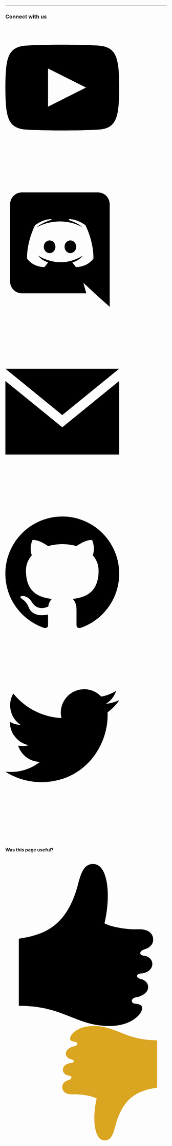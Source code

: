 <hr class="tdb-l"/>

### Connect with us

<br>

<div id="id-connect">
    <!-- <a target="new" title="LinkedIn..." href="https://www.linkedin.com/company/terminusdb"><svg class="tdb-ico" xmlns="http://www.w3.org/2000/svg" viewBox="0 0 34 34"><path d="M12 0c-6.627 0-12 5.373-12 12s5.373 12 12 12 12-5.373 12-12-5.373-12-12-12zm-2 16h-2v-6h2v6zm-1-6.891c-.607 0-1.1-.496-1.1-1.109 0-.612.492-1.109 1.1-1.109s1.1.497 1.1 1.109c0 .613-.493 1.109-1.1 1.109zm8 6.891h-1.998v-2.861c0-1.881-2.002-1.722-2.002 0v2.861h-2v-6h2v1.093c.872-1.616 4-1.736 4 1.548v3.359z"/></svg></a> -->
    <a target="new" title="YouTube..." href="https://www.youtube.com/channel/UC5kZt8pP-FM0u-R0BQr78YA"><svg class="tdb-ico" xmlns="http://www.w3.org/2000/svg" viewBox="0 0 34 34"><path d="M19.615 3.184c-3.604-.246-11.631-.245-15.23 0-3.897.266-4.356 2.62-4.385 8.816.029 6.185.484 8.549 4.385 8.816 3.6.245 11.626.246 15.23 0 3.897-.266 4.356-2.62 4.385-8.816-.029-6.185-.484-8.549-4.385-8.816zm-10.615 12.816v-8l8 3.993-8 4.007z"/></svg></a>
    <a target="new" title="Discord..." href="https://discord.com/invite/2WGgrT3"><svg class="tdb-ico" viewBox="0 0 34 34" xmlns="http://www.w3.org/2000/svg" fill-rule="evenodd" clip-rule="evenodd"><path d="M19.54 0c1.356 0 2.46 1.104 2.46 2.472v21.528l-2.58-2.28-1.452-1.344-1.536-1.428.636 2.22h-13.608c-1.356 0-2.46-1.104-2.46-2.472v-16.224c0-1.368 1.104-2.472 2.46-2.472h16.08zm-4.632 15.672c2.652-.084 3.672-1.824 3.672-1.824 0-3.864-1.728-6.996-1.728-6.996-1.728-1.296-3.372-1.26-3.372-1.26l-.168.192c2.04.624 2.988 1.524 2.988 1.524-1.248-.684-2.472-1.02-3.612-1.152-.864-.096-1.692-.072-2.424.024l-.204.024c-.42.036-1.44.192-2.724.756-.444.204-.708.348-.708.348s.996-.948 3.156-1.572l-.12-.144s-1.644-.036-3.372 1.26c0 0-1.728 3.132-1.728 6.996 0 0 1.008 1.74 3.66 1.824 0 0 .444-.54.804-.996-1.524-.456-2.1-1.416-2.1-1.416l.336.204.048.036.047.027.014.006.047.027c.3.168.6.3.876.408.492.192 1.08.384 1.764.516.9.168 1.956.228 3.108.012.564-.096 1.14-.264 1.74-.516.42-.156.888-.384 1.38-.708 0 0-.6.984-2.172 1.428.36.456.792.972.792.972zm-5.58-5.604c-.684 0-1.224.6-1.224 1.332 0 .732.552 1.332 1.224 1.332.684 0 1.224-.6 1.224-1.332.012-.732-.54-1.332-1.224-1.332zm4.38 0c-.684 0-1.224.6-1.224 1.332 0 .732.552 1.332 1.224 1.332.684 0 1.224-.6 1.224-1.332 0-.732-.54-1.332-1.224-1.332z"/></svg></a>
    <a target="new" title="Email..." href="mailto:info@terminusdb.com"><svg  class="tdb-ico" xmlns="http://www.w3.org/2000/svg" viewBox="0 0 34 34"><path d="M12 12.713l-11.985-9.713h23.97l-11.985 9.713zm0 2.574l-12-9.725v15.438h24v-15.438l-12 9.725z"/></svg></a>
    <a target="new" title="GitHub..." href="https://github.com/terminusdb"><svg class="tdb-ico" xmlns="http://www.w3.org/2000/svg" viewBox="0 0 34 34"><path d="M12 0c-6.626 0-12 5.373-12 12 0 5.302 3.438 9.8 8.207 11.387.599.111.793-.261.793-.577v-2.234c-3.338.726-4.033-1.416-4.033-1.416-.546-1.387-1.333-1.756-1.333-1.756-1.089-.745.083-.729.083-.729 1.205.084 1.839 1.237 1.839 1.237 1.07 1.834 2.807 1.304 3.492.997.107-.775.418-1.305.762-1.604-2.665-.305-5.467-1.334-5.467-5.931 0-1.311.469-2.381 1.236-3.221-.124-.303-.535-1.524.117-3.176 0 0 1.008-.322 3.301 1.23.957-.266 1.983-.399 3.003-.404 1.02.005 2.047.138 3.006.404 2.291-1.552 3.297-1.23 3.297-1.23.653 1.653.242 2.874.118 3.176.77.84 1.235 1.911 1.235 3.221 0 4.609-2.807 5.624-5.479 5.921.43.372.823 1.102.823 2.222v3.293c0 .319.192.694.801.576 4.765-1.589 8.199-6.086 8.199-11.386 0-6.627-5.373-12-12-12z"/></svg></a>
    <a target="new" title="Twitter..." href="https://twitter.com/TerminusDB"><svg  class="tdb-ico" mlns="http://www.w3.org/2000/svg" viewBox="0 0 34 34"><path d="M24 4.557c-.883.392-1.832.656-2.828.775 1.017-.609 1.798-1.574 2.165-2.724-.951.564-2.005.974-3.127 1.195-.897-.957-2.178-1.555-3.594-1.555-3.179 0-5.515 2.966-4.797 6.045-4.091-.205-7.719-2.165-10.148-5.144-1.29 2.213-.669 5.108 1.523 6.574-.806-.026-1.566-.247-2.229-.616-.054 2.281 1.581 4.415 3.949 4.89-.693.188-1.452.232-2.224.084.626 1.956 2.444 3.379 4.6 3.419-2.07 1.623-4.678 2.348-7.29 2.04 2.179 1.397 4.768 2.212 7.548 2.212 9.142 0 14.307-7.721 13.995-14.646.962-.695 1.797-1.562 2.457-2.549z"/></svg></a>
    <!-- <a target="new" title="Facebook..." href="https://www.facebook.com/TerminusDB-109128707602462/"><svg class="tdb-ico" xmlns="http://www.w3.org/2000/svg" viewBox="0 0 34 34"><path d="M22.675 0h-21.35c-.732 0-1.325.593-1.325 1.325v21.351c0 .731.593 1.324 1.325 1.324h11.495v-9.294h-3.128v-3.622h3.128v-2.671c0-3.1 1.893-4.788 4.659-4.788 1.325 0 2.463.099 2.795.143v3.24l-1.918.001c-1.504 0-1.795.715-1.795 1.763v2.313h3.587l-.467 3.622h-3.12v9.293h6.116c.73 0 1.323-.593 1.323-1.325v-21.35c0-.732-.593-1.325-1.325-1.325z"/></svg></a> -->
</div>

#### Was this page useful?

<br>

<div>
    <svg class="tdb-ico" 
         onclick="alert('Thank you, for letting us know.')"
         xmlns="http://www.w3.org/2000/svg" 
         viewBox="0 0 24 24"><path d="M19.396 20.708c-.81-.062-.733-.812.031-.953 1.269-.234 1.827-.914 1.827-1.543 0-.529-.396-1.022-1.098-1.181-.837-.189-.664-.757.031-.812 1.132-.09 1.688-.764 1.688-1.41 0-.565-.425-1.108-1.261-1.22-.857-.115-.578-.734.031-.922.521-.16 1.354-.5 1.354-1.51 0-.672-.5-1.562-2.271-1.49-1.228.05-3.667-.198-4.979-.885.907-3.657.689-8.782-1.687-8.782-1.594 0-1.896 1.807-2.375 3.469-1.718 5.969-5.156 7.062-8.687 7.603v9.928c6.688 0 8.5 3 13.505 3 3.199 0 4.852-1.735 4.852-2.666-.001-.334-.273-.572-.961-.626z"/></svg>
    <svg class="tdb-ico"
         onclick="alert('Thank you, for letting us know.')"
         fill="goldenrod" 
         transform="scale(-1 1)" 
         xmlns="http://www.w3.org/2000/svg"  
         viewBox="0 0 34 34"><path d="M19.396 3.292c-.811.062-.734.812.031.953 1.268.234 1.826.914 1.826 1.543 0 .529-.396 1.022-1.098 1.181-.837.189-.664.757.031.812 1.133.09 1.688.764 1.688 1.41 0 .565-.424 1.108-1.26 1.22-.857.115-.578.734.031.922.521.16 1.354.5 1.354 1.51 0 .672-.5 1.562-2.271 1.49-1.228-.05-3.666.198-4.979.885.907 3.657.689 8.782-1.687 8.782-1.594 0-1.896-1.807-2.375-3.469-1.718-5.969-5.156-7.062-8.687-7.603v-9.928c6.688 0 8.5-3 13.505-3 3.198 0 4.852 1.735 4.852 2.666-.001.334-.273.572-.961.626z"/></svg>
</div>
